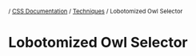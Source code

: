<sub>/ [CSS Documentation](..) / [Techniques](.) / Lobotomized Owl Selector</sub>

# Lobotomized Owl Selector

